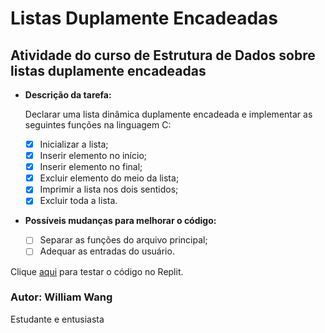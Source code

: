 # Listas Duplamente Encadeadas

## Atividade do curso de Estrutura de Dados sobre listas duplamente encadeadas

- **Descrição da tarefa:**

  Declarar uma lista dinâmica duplamente encadeada e implementar as seguintes funções na linguagem C:

  - [x] Inicializar a lista;
  - [x] Inserir elemento no início;
  - [x] Inserir elemento no final;
  - [x] Excluir elemento do meio da lista;
  - [x] Imprimir a lista nos dois sentidos;
  - [x] Excluir toda a lista.

- **Possíveis mudanças para melhorar o código:**

  - [ ] Separar as funções do arquivo principal;
  - [ ] Adequar as entradas do usuário.

Clique [aqui](https://replit.com/@WILLIAMFREIRE2/ATIVIDADE-DE-PRODUCAO-ESTRUTURADEDADOS-G-23100192#main.c) para testar o código no Replit.

### Autor: William Wang
Estudante e entusiasta
